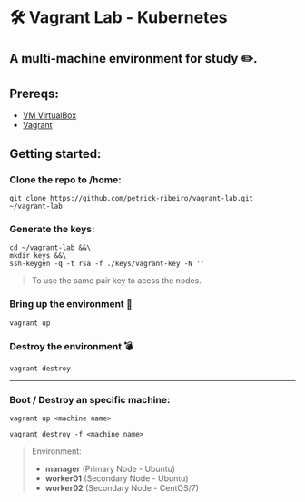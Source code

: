 # :hammer_and_wrench: Vagrant Lab - Kubernetes

## A multi-machine environment for study ✏️.

## Prereqs:
- [VM VirtualBox](https://www.virtualbox.org/wiki/Downloads)
- [Vagrant](https://www.vagrantup.com/downloads)

## Getting started:
### Clone the repo to /home:
``` shell
git clone https://github.com/petrick-ribeiro/vagrant-lab.git ~/vagrant-lab
```

### Generate the keys:
``` shell
cd ~/vagrant-lab &&\
mkdir keys &&\
ssh-keygen -q -t rsa -f ./keys/vagrant-key -N ''
```
> To use the same pair key to acess the nodes.

### Bring up the environment :rocket:
``` shell
vagrant up
```
### Destroy the environment 💣
``` shell
vagrant destroy
```
---

### Boot / Destroy an specific machine:
``` shell
vagrant up <machine name>

vagrant destroy -f <machine name>
``` 
> Environment:
> - **manager** (Primary Node - Ubuntu)
> - **worker01** (Secondary Node - Ubuntu)
> - **worker02** (Secondary Node - CentOS/7)

